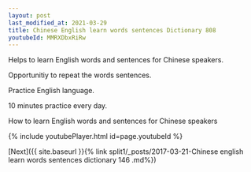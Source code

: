 ```yaml
---
layout: post
last_modified_at: 2021-03-29
title: Chinese English learn words sentences Dictionary 808 
youtubeId: MMRXDbxRiRw
---
```

 
 
Helps to learn English words and sentences for Chinese speakers.

Opportunitiy to repeat the words sentences. 

Practice English language. 
 
10 minutes practice every day. 
 
How to learn English words and sentences for Chinese speakers 
 
{% include youtubePlayer.html id=page.youtubeId %}
 
 
[Next]({{ site.baseurl }}{% link  split1/_posts/2017-03-21-Chinese english learn words sentences dictionary 146 .md%})
 
